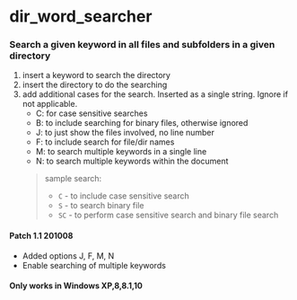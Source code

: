 # dir_word_searcher
### Search a given keyword in all files and subfolders in a given directory

1. insert a keyword to search the directory
2. insert the directory to do the searching
3. add additional cases for the search. Inserted as a single string. Ignore if not applicable.
    - C: for case sensitive searches
    - B: to include searching for binary files, otherwise ignored
    - J: to just show the files involved, no line number
    - F: to include search for file/dir names
    - M: to search multiple keywords in a single line
    - N: to search multiple keywords within the document
    > sample search:
    > - `C` - to include case sensitive search
    > - `S` - to search binary file
    > - `SC` - to perform case sensitive search and binary file search

#### Patch 1.1 201008
- Added options J, F, M, N
- Enable searching of multiple keywords
    
#### Only works in Windows XP,8,8.1,10

